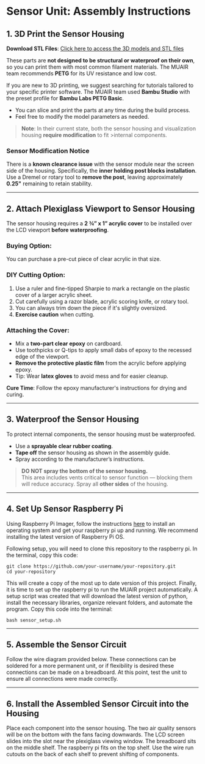 # Sensor Unit: Assembly Instructions

## 1. 3D Print the Sensor Housing

**Download STL Files**: [Click here to access the 3D models and STL files](sensor-unit/stl/sensor_housing.stl)

These parts are **not designed to be structural or waterproof on their own**, so you can print them with most common filament materials. The MUAIR team recommends **PETG** for its UV resistance and low cost.

If you are new to 3D printing, we suggest searching for tutorials tailored to your specific printer software. The MUAIR team used **Bambu Studio** with the preset profile for **Bambu Labs PETG Basic**.

- You can slice and print the parts at any time during the build process.
- Feel free to modify the model parameters as needed.

>**Note**: In their current state, both the sensor housing and visualization housing **require modification** to fit >internal components.

### Sensor Modification Notice

There is a **known clearance issue** with the sensor module near the screen side of the housing. Specifically, the **inner holding post blocks installation**. Use a Dremel or rotary tool to **remove the post**, leaving approximately **0.25"** remaining to retain stability.

---

## 2. Attach Plexiglass Viewport to Sensor Housing

The sensor housing requires a **2 ¾” x 1” acrylic cover** to be installed over the LCD viewport **before waterproofing**.

### Buying Option:
You can purchase a pre-cut piece of clear acrylic in that size.

### DIY Cutting Option:
1. Use a ruler and fine-tipped Sharpie to mark a rectangle on the plastic cover of a larger acrylic sheet.
2. Cut carefully using a razor blade, acrylic scoring knife, or rotary tool.
3. You can always trim down the piece if it's slightly oversized.
4. **Exercise caution** when cutting.

### Attaching the Cover:
- Mix a **two-part clear epoxy** on cardboard.
- Use toothpicks or Q-tips to apply small dabs of epoxy to the recessed edge of the viewport.
- **Remove the protective plastic film** from the acrylic before applying epoxy.
- Tip: Wear **latex gloves** to avoid mess and for easier cleanup.

 **Cure Time**: Follow the epoxy manufacturer's instructions for drying and curing.

---

## 3. Waterproof the Sensor Housing

To protect internal components, the sensor housing must be waterproofed.

- Use a **sprayable clear rubber coating**.
- **Tape off** the sensor housing as shown in the assembly guide.
- Spray according to the manufacturer’s instructions.

> **DO NOT spray the bottom of the sensor housing.**  
> This area includes vents critical to sensor function — blocking them will reduce accuracy.
> Spray all **other sides** of the housing.

---

## 4. Set Up Sensor Raspberry Pi

Using Raspberry Pi Imager, follow the instructions [here](https://www.raspberrypi.com/documentation/computers/getting-started.html#installing-the-operating-system) to install an operating system and get your raspberry pi up and running. We recommend installing the latest version of Raspberry Pi OS. 

Following setup, you will need to clone this repository to the raspberry pi. In the terminal, copy this code: 
```
git clone https://github.com/your-username/your-repository.git
cd your-repository
```

This will create a copy of the most up to date version of this project. Finally, it is time to set up the raspberry pi to run the MUAIR project automatically. A setup script was created that will download the latest version of python, install the necessary libraries, organize relevant folders, and automate the program. Copy this code into the terminal:
```
bash sensor_setup.sh
```

---

## 5. Assemble the Sensor Circuit

Follow the wire diagram provided below. These connections can be soldered for a more permanent unit, or if flexibility is desired these connections can be made on a breadboard. At this point, test the unit to ensure all connections were made correctly. 

---

## 6. Install the Assembled Sensor Circuit into the Housing

Place each component into the sensor housing. The two air quality sensors will be on the bottom with the fans facing downwards. The LCD screen slides into the slot near the plexiglass viewing window. The breadboard sits on the middle shelf. The raspberry pi fits on the top shelf. Use the wire run cutouts on the back of each shelf to prevent shifting of components. 

